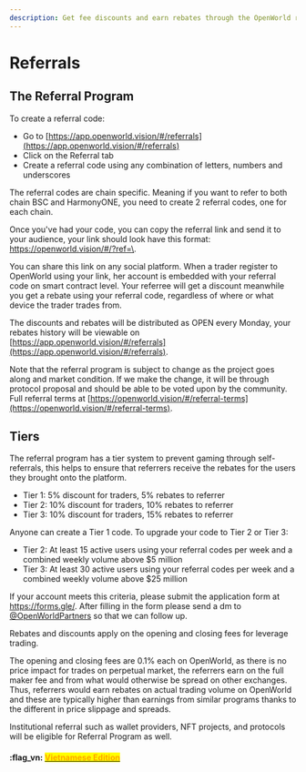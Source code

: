 ```yaml
---
description: Get fee discounts and earn rebates through the OpenWorld referral program
---
```


# Referrals

## The Referral Program

To create a referral code:

* Go to [https://app.openworld.vision/#/referrals](https://app.openworld.vision/#/referrals)
* Click on the Referral tab
* Create a referral code using any combination of letters, numbers and underscores

The referral codes are chain specific.  Meaning if you want to refer to both chain BSC and HarmonyONE, you need to create 2 referral codes, one for each chain.

Once you've had your code, you can copy the referral link and send it to your audience, your link should look have this format: [https://openworld.vision/#/?ref=\<your code>](https://openworld.vision/#/).

You can share this link on any social platform.  When a trader register to OpenWorld using your link, her account is embedded with your referral code on smart contract level.  Your referree will get a discount meanwhile you get a rebate using your referral code, regardless of where or what device the trader trades from.

The discounts and rebates will be distributed as OPEN every Monday, your rebates history will be viewable on [https://app.openworld.vision/#/referrals](https://app.openworld.vision/#/referrals).

Note that the referral program is subject to change as the project goes along and market condition.  If we make the change, it will be through protocol proposal and should be able to be voted upon by the community.  Full referral terms at [https://openworld.vision/#/referral-terms](https://openworld.vision/#/referral-terms).

## Tiers

The referral program has a tier system to prevent gaming through self-referrals, this helps to ensure that referrers receive the rebates for the users they brought onto the platform.&#x20;

* Tier 1: 5% discount for traders, 5% rebates to referrer
* Tier 2: 10% discount for traders, 10% rebates to referrer
* Tier 3: 10% discount for traders, 15% rebates to referrer

Anyone can create a Tier 1 code. To upgrade your code to Tier 2 or Tier 3:

* Tier 2: At least 15 active users using your referral codes per week and a combined weekly volume above $5 million
* Tier 3: At least 30 active users using your referral codes per week and a combined weekly volume above $25 million

If your account meets this criteria, please submit the application form at https://forms.gle/. After filling in the form please send a dm to [@OpenWorldPartners](https://t.me/openworldglobal) so that we can follow up.

Rebates and discounts apply on the opening and closing fees for leverage trading.

The opening and closing fees are 0.1% each on OpenWorld, as there is no price impact for trades on perpetual market, the referrers earn on the full maker fee and from what would otherwise be spread on other exchanges.  Thus, referrers would earn rebates on actual trading volume on OpenWorld and these are typically higher than earnings from similar programs thanks to the different in price slippage and spreads.

Institutional referral such as wallet providers, NFT projects, and protocols will be eligible for Referral Program as well.



#### :flag\_vn: [<mark style="color:orange;">Vietnamese Edition</mark>](https://app.gitbook.com/s/tgJISm30WW6z2kncLqvO/)<mark style="color:orange;"></mark>
